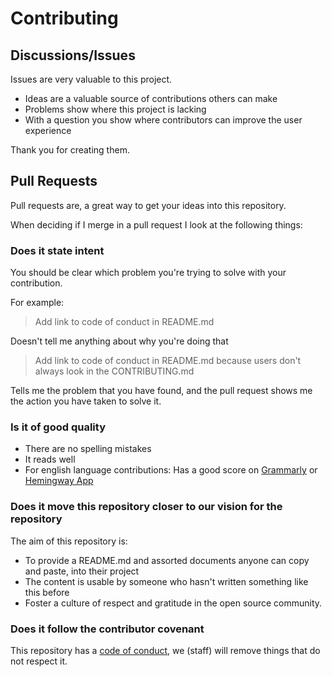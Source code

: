 # Contributing

## Discussions/Issues

Issues are very valuable to this project.

  - Ideas are a valuable source of contributions others can make
  - Problems show where this project is lacking
  - With a question you show where contributors can improve the user
    experience

Thank you for creating them.

## Pull Requests

Pull requests are, a great way to get your ideas into this repository.

When deciding if I merge in a pull request I look at the following
things:

### Does it state intent

You should be clear which problem you're trying to solve with your
contribution.

For example:

> Add link to code of conduct in README.md

Doesn't tell me anything about why you're doing that

> Add link to code of conduct in README.md because users don't always
> look in the CONTRIBUTING.md

Tells me the problem that you have found, and the pull request shows me
the action you have taken to solve it.

### Is it of good quality

  - There are no spelling mistakes
  - It reads well
  - For english language contributions: Has a good score on
    [Grammarly](https://www.grammarly.com) or [Hemingway
    App](https://www.hemingwayapp.com/)

### Does it move this repository closer to our vision for the repository

The aim of this repository is:

  - To provide a README.md and assorted documents anyone can copy and
    paste, into their project
  - The content is usable by someone who hasn't written something like
    this before
  - Foster a culture of respect and gratitude in the open source
    community.

### Does it follow the contributor covenant

This repository has a [code of conduct](CODE_OF_CONDUCT.md), we (staff) will
remove things that do not respect it.
